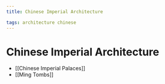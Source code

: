 ```yaml
---
title: Chinese Imperial Architecture

tags: architecture chinese 
---
```


# Chinese Imperial Architecture

- [[Chinese Imperial Palaces]]
- [[Ming Tombs]]